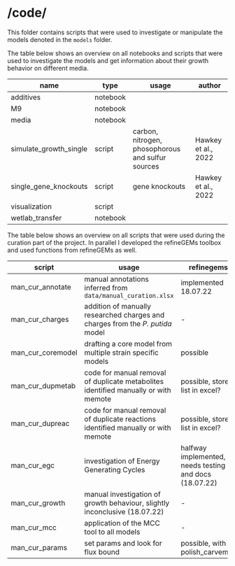 # /code/

This folder contains scripts that were used to investigate or manipulate the models denoted in the `models` folder.

The table below shows an overview on all notebooks and scripts that were used to investigate the models and get information about their growth behavior on different media.

**name** | **type** | **usage** | **author**
--- | --- | --- | ---
additives | notebook
M9 | notebook
media | notebook
simulate_growth_single | script | carbon, nitrogen, phosophorous and sulfur sources | Hawkey et al., 2022
single_gene_knockouts | script | gene knockouts | Hawkey et al., 2022
visualization | script
wetlab_transfer | notebook

The table below shows an overview on all scripts that were used during the curation part of the project. In parallel I developed the refineGEMs toolbox and used functions from refineGEMs as well.

**script** | **usage**  | **refinegems** | **author**
--- | --- | --- | ---
man_cur_annotate | manual annotations inferred from `data/manual_curation.xlsx`| implemented 18.07.22 | FB
man_cur_charges | addition of manually researched charges and charges from the *P. putida* model | - | FB
man_cur_coremodel | drafting a core model from multiple strain specific models | possible | FB
man_cur_dupmetab | code for manual removal of duplicate metabolites identified manually or with memote | possible, store list in excel? | FB
man_cur_dupreac | code for manual removal of duplicate reactions identified manually or with memote | possible, store list in excel? | FB
man_cur_egc | investigation of Energy Generating Cycles | halfway implemented, needs testing and docs (18.07.22) | FB
man_cur_growth | manual investigation of growth behaviour, slightly inconclusive (18.07.22) | - | FB
man_cur_mcc | application of the MCC tool to all models | - | "Finn Mier"
man_cur_params | set params and look for flux bound | possible, with polish_carveme? | FB